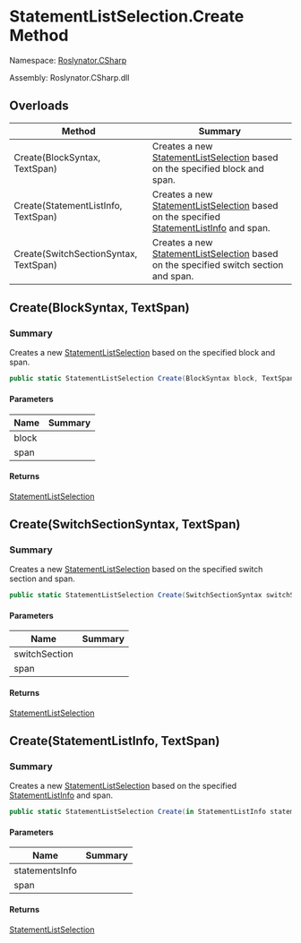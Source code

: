 # StatementListSelection\.Create Method

Namespace: [Roslynator.CSharp](../../README.md)

Assembly: Roslynator\.CSharp\.dll

## Overloads

| Method | Summary |
| ------ | ------- |
| Create\(BlockSyntax, TextSpan\) | Creates a new [StatementListSelection](../README.md) based on the specified block and span\. |
| Create\(StatementListInfo, TextSpan\) | Creates a new [StatementListSelection](../README.md) based on the specified [StatementListInfo](../../Syntax/StatementListInfo/README.md) and span\. |
| Create\(SwitchSectionSyntax, TextSpan\) | Creates a new [StatementListSelection](../README.md) based on the specified switch section and span\. |

## Create\(BlockSyntax, TextSpan\)

### Summary

Creates a new [StatementListSelection](../README.md) based on the specified block and span\.

```csharp
public static StatementListSelection Create(BlockSyntax block, TextSpan span)
```

#### Parameters

| Name | Summary |
| ---- | ------- |
| block | |
| span | |

#### Returns

[StatementListSelection](../README.md)

## Create\(SwitchSectionSyntax, TextSpan\)

### Summary

Creates a new [StatementListSelection](../README.md) based on the specified switch section and span\.

```csharp
public static StatementListSelection Create(SwitchSectionSyntax switchSection, TextSpan span)
```

#### Parameters

| Name | Summary |
| ---- | ------- |
| switchSection | |
| span | |

#### Returns

[StatementListSelection](../README.md)

## Create\(StatementListInfo, TextSpan\)

### Summary

Creates a new [StatementListSelection](../README.md) based on the specified [StatementListInfo](../../Syntax/StatementListInfo/README.md) and span\.

```csharp
public static StatementListSelection Create(in StatementListInfo statementsInfo, TextSpan span)
```

#### Parameters

| Name | Summary |
| ---- | ------- |
| statementsInfo | |
| span | |

#### Returns

[StatementListSelection](../README.md)


